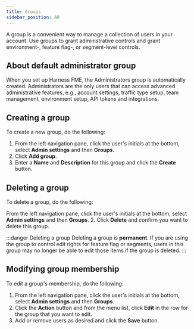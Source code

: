 ```yaml
---
title: Groups
sidebar_position: 40
---
```


A group is a convenient way to manage a collection of users in your account. Use groups to grant administrative controls and grant environment-, feature flag-, or segment-level controls.

## About default administrator group

When you set up Harness FME, the Administrators group is automatically created.  Administrators are the only users that can access advanced administrative features, e.g., account settings, traffic type setup, team management, environment setup, API tokens and integrations.

## Creating a group
 
To create a new group, do the following:

1. From the left navigation pane, click the user's initials at the bottom, select **Admin settings** and then **Groups**.
2. Click **Add group**.
3. Enter a **Name** and **Description** for this group and click the **Create** button.

## Deleting a group

To delete a group, do the following:

From the left navigation pane, click the user's initials at the bottom, select **Admin settings** and then **Groups**.
2. Click **Delete** and confirm you want to delete this group.
    
:::danger Deleting a group
Deleting a group is **permanent**.  If you are using the group to control edit rights for feature flag or segments, users in this group may no longer be able to edit those items if the group is deleted.
:::

## Modifying group membership
 
To edit a group's membership, do the following:

1. From the left navigation pane, click the user's initials at the bottom, select **Admin settings** and then **Groups**.
2. Click the **Action** button and from the menu list, click **Edit** in the row for the group that you want to edit.
3. Add or remove users as desired and click the **Save** button.
